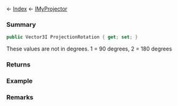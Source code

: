 ← [Index](Api-Index) ← [IMyProjector](Sandbox.ModAPI.Ingame.IMyProjector)

### Summary

```csharp
public Vector3I ProjectionRotation { get; set; }
```

These values are not in degrees. 1 = 90 degrees, 2 = 180 degrees

### Returns

### Example

### Remarks

